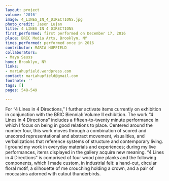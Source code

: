 ```yaml
---
layout: project
volume: '2016'
image: 4_LINES_IN_4_DIRECTIONS.jpg
photo_credit: Jason Lujan
title: 4 LINES IN 4 DIRECTIONS
first_performed: first performed on December 17, 2016
place: BRIC Media Arts, Brooklyn, NY
times_performed: performed once in 2016
contributor: MARIA HUPFIELD
collaborators:
- Maya Seuss
home: Brooklyn, NY
links:
- mariahupfield.wordpress.com
contact: mariahupfield@gmail.com
footnote: ''
tags: []
pages: 548-549

---
```


For “4 Lines in 4 Directions,” I further activate items currently on exhibition in conjunction with the BRIC Biennial: Volume II exhibition. The work “4 Lines in 4 Directions” includes a fifteen-to-twenty minute performance in which I focus on being in good relations to place. Centered around the number four, this work moves through a combination of scored and unscored representational and abstract movement, visualities, and verbalizations that reference systems of structure and contemporary living. I ground my work in everyday materials and experiences; during my live performances, items displayed in the gallery acquire new meaning. “4 Lines in 4 Directions” is comprised of four wood pine planks and the following components, which I made custom, in industrial felt: a hand-cut, circular floral motif, a silhouette of me crouching holding a crown, and a pair of moccasins adorned with cutout thunderbirds.
